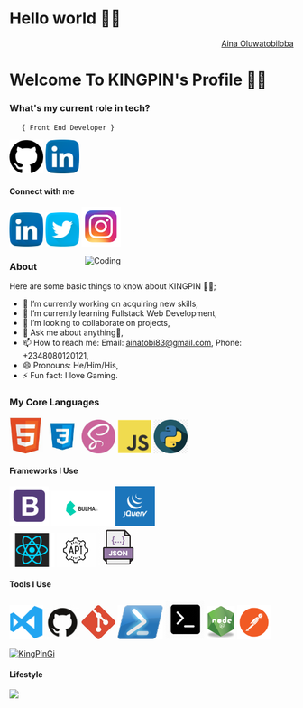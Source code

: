<h1>Hello world 👋🏾</h1>
<div align="right" class="badge-base LI-profile-badge" data-locale="en_US" data-size="medium" data-theme="dark" data-type="VERTICAL" data-vanity="tobi-aina-5a0034166" data-version="v1"><a class="badge-base__link LI-simple-link" href="https://www.linkedin.com/in/tobiloba-aina-78483822b/"> Aina Oluwatobiloba</a></div>
    
<h1>Welcome To KINGPIN's Profile 👑📍</h1>

### **What's my current role in tech?** </h2>

       { Front End Developer }

<a href="https://github.com/KingPinGi"><img src="images/github.png" width="60" /></a>
<a href="https://www.linkedin.com/in/tobiloba-aina-78483822b/"><img src="images/linkedin.png" width="60" /></a>

#### Connect with me

<a href="https://www.linkedin.com/in/tobiloba-aina-78483822b/"><img src="images/linkedin.png" width="60" /></a>
<a href="https://twitter.com/AinaOluwatobil"><img src="images/twitter.png" width="60" /></a>
<a href="https://www.instagram.com/k.i.ngpin/"><img src="images/ig.png" width="70" /></a>

<img align="right" alt="Coding" width="370" src="https://miro.medium.com/max/680/0*7Q3yvSIv_t0ioJ-Z.gif"/>

### About

Here are some basic things to know about KINGPIN 👑📍;

- 🔭 I’m currently working on acquiring new skills,
- 🌱 I’m currently learning Fullstack Web Development,
- 👯 I’m looking to collaborate on projects,
- 💬 Ask me about anything🌚,
- 📫 How to reach me: Email: ainatobi83@gmail.com, Phone: +2348080120121,
- 😄 Pronouns: He/Him/His,
- ⚡ Fun fact: I love Gaming.

### My Core Languages

<code><img src="images/html.jpg" width="60" title="HTML" /></code>
<code><img src="images/css.jpg" width="60" title="CSS" /></code>
<code><img src="images/sass.jpg" width="60" title="SASS" /></code>
<code><img src="images/javascript.png" width="60" title="JavaScript" /></code>
<code><img src="images/python.png" width="60" title="Python" /></code>

#### Frameworks I Use

<code><img src="images/B.png" width="70" title="Bootstrap" /></code>
<code><img src="images/Bulma.png" width="110" title="Bulma" /></code> <code><img src="images/jQuery.png" width="70" title="jQuery" /></code>  
<code><img src="images/react.png" width="80" title="React" /></code>
<code><img src="images/api.jpg" width="70" title="API" /></code>
<code><img src="images/json.png" width="70" title="JSON" /></code>

#### Tools I Use

<code><img src="images/visualstudio.svg" width="60" title="Visual Studio Code" /></code>
<code><img src="images/github.jpg" width="60" title="GitHub" /></code>
<code><img src="images/git.jpg" width="60" title="Git" /></code>
<code><img src="images/power.png" width="80" title="Powershell" /></code>
<code><img src="images/command.png" width="70" title="Commandprompt" /></code>
<code><img src="images/R.png" width="50" title="NodeJS" /></code>
<code><img src="images/postman.png" width="60" title="Postman API" /></code>

<p align="left"> <a href="https://github.com/ryo-ma/github-profile-trophy"><img src="https://github-profile-trophy.vercel.app/?username=KingPinGi" alt="KingPinGi" /></a> </p>

#### Lifestyle

<img src ='https://www.pexels.com/photo/person-encoding-in-laptop-574071/'>

